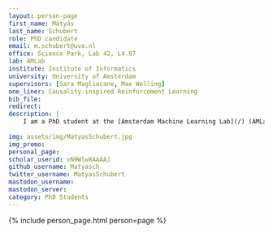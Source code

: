 ```yaml
---
layout: person-page
first_name: Mátyás
last_name: Schubert
role: PhD candidate
email: m.schubert@uva.nl
office: Science Park, Lab 42, L4.07
lab: AMLab
institute: Institute of Informatics
university: University of Amsterdam
supervisors: [Sara Magliacane, Max Welling]
one_liner: Causality-inspired Reinforcement Learning
bib_file: 
redirect: 
description: |
    I am a PhD student at the [Amsterdam Machine Learning Lab](/) (AMLab) supervised by [Sara Magliacane](https://saramagliacane.github.io/) and [Max Welling](https://staff.fnwi.uva.nl/m.welling/). I am mainly interested in reinforcement learning methods that can discover and utilize causal information about their environment.
    
img: assets/img/MatyasSchubert.jpg
img_promo: 
personal_page: 
scholar_userid: vN9Wlw8AAAAJ
github_username: Matyasch
twitter_username: MatyasSchubert
mastodon_username: 
mastodon_server: 
category: PhD Students
---
```


{% include person_page.html person=page %}
